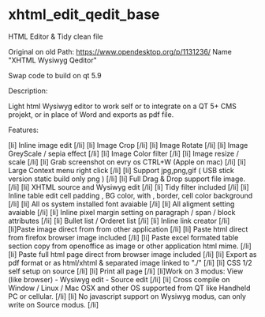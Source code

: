 # xhtml_edit_qedit_base
HTML Editor &amp; Tidy clean file

Original on old Path:   https://www.opendesktop.org/p/1131236/
Name "XHTML Wysiwyg Qeditor"  

Swap code to build on qt 5.9


Description: 

Light html Wysiwyg editor to work self or to integrate on a QT 5+ CMS projekt, or in place of Word and exports as pdf file.

Features:

[li] Inline image edit [/li]
[li] Image Crop [/li]
[li] Image Rotate [/li]
[li] Image GreyScale / sepia effect [/li]
[li] Image Color filter [/li]
[li] Image resize / scale [/li]
[li] Grab screenshot on evry os CTRL+W (Apple on mac) [/li]
[li] Large Context menu right click [/li]
[li] Support jpg,png,gif ( USB stick version static build only png ) [/li]
[li] Full Drag & Drop support file image. [/li]
[li] XHTML source and Wysiwyg edit [/li]
[li] Tidy filter included [/li]
[li] Inline table edit cell padding , BG color, with , border, cell color background [/li]
[li] All os system installed font avaiable [/li]
[li] All aligment setting avaiable [/li]
[li] Inline pixel margin setting on paragraph / span / block attributes [/li]
[li] Bullet list / Orderet list [/li]
[li] Inline link creator [/li]
[li]Paste image direct from from other application [/li]
[li] Paste html direct from firefox browser image included [/li]
[li] Paste excel formated table section copy from openoffice as image or other application html mime. [/li]
[li] Paste full html page direct from browser image included [/li]
[li] Export as pdf format or as html/xhtml & separated image linked to "./" [/li]
[li] CSS 1/2 self setup on source [/li]
[li] Print all page [/li]
[li]Work on 3 modus: View (like browser) - Wysiwyg edit - Source edit [/li]
[li] Cross compile on Window / Linux / Mac OSX and other OS supported from QT like Handheld PC or cellular. [/li]
[li] No javascript support on Wysiwyg modus, can only write on Source modus. [/li]
